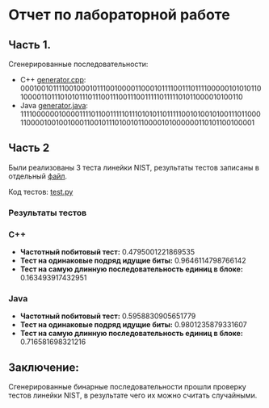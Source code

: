# Отчет по лабораторной работе

## Часть 1.


Сгенерированные последовательности:

- C++ [generator.cpp](https://github.com/Alex8608/isb/blob/lab2-var3/lab_2/generator.cpp):
    00010010111100100010111001000011000101111001110111100000101010110100001101110101011101110011100111001111101111101011000010100110
- Java [generator.java](https://github.com/Alex8608/isb/blob/lab2-var3/lab_2/generator.java):
    11110000001000011110110011111011101010110111110010100101001110110001100001001001000110010111010010110000101000000110101100100001

## Часть 2

Были реализованы 3 теста линейки NIST, результаты тестов записаны в отдельный [файл](https://github.com/Alex8608/isb/blob/lab2-var3/lab_2/info.txt).

Код тестов: [test.py](https://github.com/Alex8608/isb/blob/lab2-var3/lab_2/tests.py)

### Результаты тестов
### C++
- **Частотный побитовый тест:** 0.4795001221869535
- **Тест на одинаковые подряд идущие биты:** 0.9646114798766142
- **Тест на самую длинную последовательность единиц в блоке:** 0.163493917432951
  
### Java
- **Частотный побитовый тест:** 0.5958830905651779
- **Тест на одинаковые подряд идущие биты:** 0.9801235879331607
- **Тест на самую длинную последовательность единиц в блоке:** 0.716581698321216

## Заключение:
Сгенерированные бинарные последовательности прошли проверку тестов линейки NIST, в результате чего их можно считать случайными.
